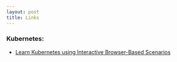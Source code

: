 ```yaml
---
layout: post
title: Links
---
```


### Kubernetes:

* [Learn Kubernetes using Interactive Browser-Based Scenarios](https://www.katacoda.com/courses/kubernetes)
